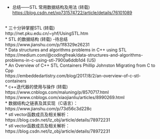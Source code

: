 * 总结——STL 常用数据结构及用法 (转载)<br>
https://blog.csdn.net/xp731574722/article/details/76101089
<br>
* 三十分钟掌握STL (转载)<br>
http://net.pku.edu.cn/~yhf/UsingSTL.htm
<br>
* STL 的数据结构 (转载) -待总结<br>
https://www.jianshu.com/p/1f8329e26231
<br>
* Data structures and algorithms problems in C++ using STL<br>
https://medium.com/@codingfreak/data-structures-and-algorithms-problems-in-c-using-stl-7900a6ddb1d4 (US)
<br>
* An Overview of C++ STL Containers   Phillip Johnston  Migrating from C to Cpp<br> 
https://embeddedartistry.com/blog/2017/8/2/an-overview-of-c-stl-containers
<br>
* c++迭代器的使用与操作 (转载)<br>
https://www.cnblogs.com/maluning/p/8570717.html<br>
https://www.cnblogs.com/xiaojianliu/articles/8990269.html
<br>
* 数据结构之链表及其实现（C语言）：<br>
https://www.jianshu.com/p/73d56c3d228c
<br>
* stl vector函数成员及相关解析：<br>
https://blog.csdn.net/lz_obj/article/details/78972231
<br>
* stl vector函数成员及相关解析：<br>
https://blog.csdn.net/lz_obj/article/details/78972231
<br>
